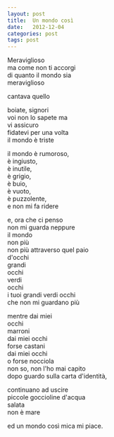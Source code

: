 ```yaml
---
layout: post
title:  Un mondo così
date:   2012-12-04
categories: post
tags: post
---
```

Meraviglioso  
ma come non ti accorgi  
di quanto il mondo sia  
meraviglioso  

cantava quello  

boiate, signori  
voi non lo sapete ma  
vi assicuro  
fidatevi per una volta  
il mondo è triste  

il mondo è rumoroso,  
è ingiusto,  
è inutile,  
è grigio,  
è buio,  
è vuoto,  
è puzzolente,  
e non mi fa ridere  

e, ora che ci penso  
non mi guarda neppure  
il mondo  
non più  
non più attraverso quel paio  
d'occhi  
grandi  
occhi  
verdi  
occhi  
i tuoi grandi verdi occhi  
che non mi guardano più  

mentre dai miei  
occhi  
marroni  
dai miei occhi  
forse castani  
dai miei occhi  
o forse nocciola  
non so, non l'ho mai capito  
dopo guardo sulla carta d'identità,  

continuano ad uscire  
piccole goccioline d'acqua  
salata  
non è mare  

ed un mondo così mica mi piace.